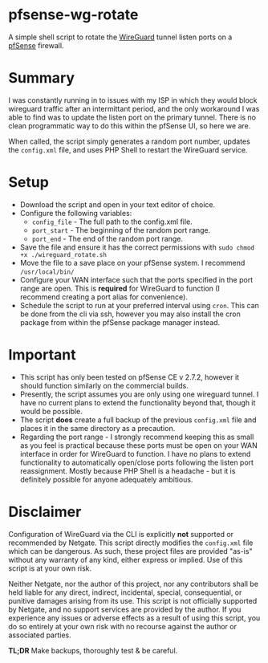 # pfsense-wg-rotate
A simple shell script to rotate the [WireGuard](https://docs.netgate.com/pfsense/en/latest/vpn/wireguard/index.html) tunnel listen ports on a [pfSense](https://pfsense.org) firewall.

# Summary
I was constantly running in to issues with my ISP in which they would block wireguard traffic after an intermittant period, and the only workaround I was able to find was to update the listen port on the primary tunnel. There is no clean programmatic way to do this within the pfSense UI, so here we are.

When called, the script simply generates a random port number, updates the `config.xml` file, and uses PHP Shell to restart the WireGuard service.

# Setup

- Download the script and open in your text editor of choice.
- Configure the following variables:
  - `config_file` - The full path to the config.xml file.
  - `port_start` - The beginning of the random port range.
  - `port_end` - The end of the random port range.
- Save the file and ensure it has the correct permissions with `sudo chmod +x ./wireguard_rotate.sh`
- Move the file to a save place on your pfSense system. I recommend `/usr/local/bin/`
- Configure your WAN interface such that the ports specified in the port range are open. This is **required** for WireGuard to function (I recommend creating a port alias for convenience).
- Schedule the script to run at your preferred interval using `cron`. This can be done from the cli via ssh, however you may also install the cron package from within the pfSense package manager instead.

# Important
- This script has only been tested on pfSense CE v 2.7.2, however it should function similarly on the commercial builds.
- Presently, the script assumes you are only using one wireguard tunnel. I have no current plans to extend the functionality beyond that, though it would be possible.
- The script **does** create a full backup of the previous `config.xml` file and places it in the same directory as a precaution.
- Regarding the port range - I strongly recommend keeping this as small as you feel is practical because these ports must be open on your WAN interface in order for WireGuard to function. I have no plans to extend functionality to automatically open/close ports following the listen port reassignment. Mostly because PHP Shell is a headache - but it is definitely possible for anyone adequately ambitious.

# Disclaimer
Configuration of WireGuard via the CLI is explicitly **not** supported or recommended by Netgate. This script directly modifies the `config.xml` file which can be dangerous. As such, these project files are provided "as-is" without any warranty of any kind, either express or implied. Use of this script is at your own risk.

Neither Netgate, nor the author of this project, nor any contributors shall be held liable for any direct, indirect, incidental, special, consequential, or punitive damages arising from its use. This script is not officially supported by Netgate, and no support services are provided by the author. If you experience any issues or adverse effects as a result of using this script, you do so entirely at your own risk with no recourse against the author or associated parties.

**TL;DR** Make backups, thoroughly test & be careful.
